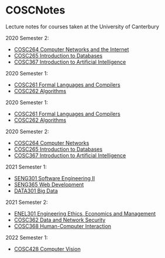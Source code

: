 # COSCNotes

Lecture notes for courses taken at the University of Canterbury

2020 Semester 2:

- [COSC264 Computer Networks and the Internet](./COSC264)
- [COSC265 Introduction to Databases](./COSC265)
- [COSC367 Introduction to Artificial Intelligence](./COSC367)

2020 Semester 1:

- [COSC261 Formal Languages and Compilers](./COSC261)
- [COSC262 Algorithms](./COSC262)

2020 Semester 1:

- [COSC261 Formal Languages and Compilers](./COSC261)
- [COSC262 Algorithms](./COSC262)

2020 Semester 2:

- [COSC264 Computer Networks](./COSC264)
- [COSC265 Introduction to Databases](./COSC265)
- [COSC367 Introduction to Artificial Intelligence](./COSC367)

2021 Semester 1:

- [SENG301 Software Engineering II](./SENG301)
- [SENG365 Web Development](./SENG365)
- [DATA301 Big Data](./DATA301)

2021 Semester 2:

- [ENEL301 Engineering Ethics, Economics and Management](./ENEL301)
- [COSC362 Data and Network Security](./COSC362)
- [COSC368 Human-Computer Interaction](./COSC368)

2022 Semester 1:

- [COSC428 Computer Vision](./COSC428)